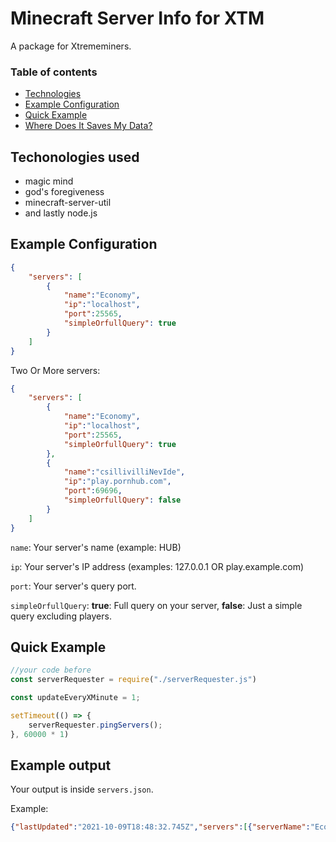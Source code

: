 # Minecraft Server Info for XTM
A package for Xtrememiners.

### Table of contents
* [Technologies](#technologies)
* [Example Configuration](#example-configuration)
* [Quick Example](#quick-example)
* [Where Does It Saves My Data?](#example-output)

## Techonologies used
* magic mind
* god's foregiveness
* minecraft-server-util
* and lastly node.js

## Example Configuration

```json
{
    "servers": [
        {
            "name":"Economy",
            "ip":"localhost",
            "port":25565,
            "simpleOrfullQuery": true
        }
    ]
}
```

Two Or More servers: 
```json
{
    "servers": [
        {
            "name":"Economy",
            "ip":"localhost",
            "port":25565,
            "simpleOrfullQuery": true
        },
        {
            "name":"csillivilliNevIde",
            "ip":"play.pornhub.com",
            "port":69696,
            "simpleOrfullQuery": false
        }
    ]
}
```

`name`: Your server's name (example: HUB)

`ip`: Your server's IP address (examples: 127.0.0.1 OR play.example.com)

`port`: Your server's query port.

`simpleOrfullQuery`: **true**: Full query on your server, **false**: Just a simple query excluding players.


## Quick Example

```js
//your code before
const serverRequester = require("./serverRequester.js")

const updateEveryXMinute = 1;

setTimeout(() => {
    serverRequester.pingServers();
}, 60000 * 1)
```

## Example output
Your output is inside `servers.json`.

Example:
```json
{"lastUpdated":"2021-10-09T18:48:32.745Z","servers":[{"serverName":"Economy","host":"localhost","port":25565,"serverType":"SMP","version":"1.16.5","onlinePlayers":0,"maxPlayers":20,"playersString":"0/20","players":[],"description":"","ping":11}]}
```
